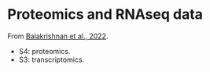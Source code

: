 # Proteomics and RNAseq data

From [Balakrishnan et al., 2022](https://doi.org/10.1126/science.abk2066).

* S4: proteomics.
* S3: transcriptomics.

